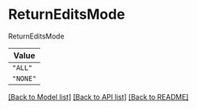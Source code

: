 # ReturnEditsMode

ReturnEditsMode

| **Value** |
| --------- |
| `"ALL"` |
| `"NONE"` |


[[Back to Model list]](../../../../README.md#models-v2-link) [[Back to API list]](../../../../README.md#apis-v2-link) [[Back to README]](../../../../README.md)

